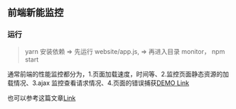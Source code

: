 ## 前端新能监控

### 运行

> yarn 安装依赖 => 先运行 website/app.js, => 再进入目录 monitor， npm start

通常前端的性能监控都分为，1.页面加载速度，时间等、2.监控页面静态资源的加载情况、3.ajax 监控查看请求情况、4.页面的错误捕获[DEMO Link]('./monitor/index.js')

也可以参考这篇文章[Link](https://www.cnblogs.com/warm-stranger/p/13529693.html)
